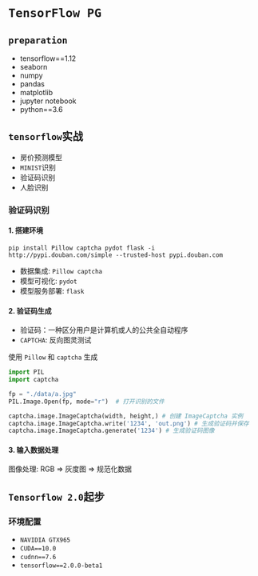 # `TensorFlow PG`

## `preparation`

- tensorflow==1.12
- seaborn
- numpy
- pandas
- matplotlib
- jupyter notebook
- python==3.6

## `tensorflow`实战

- 房价预测模型
- `MINIST`识别
- 验证码识别
- 人脸识别

### 验证码识别

#### 1. 搭建环境 

`pip install Pillow captcha pydot flask -i http://pypi.douban.com/simple --trusted-host pypi.douban.com`

- 数据集成: `Pillow captcha`
- 模型可视化: `pydot`
- 模型服务部署: `flask`

#### 2. 验证码生成

- 验证码：一种区分用户是计算机或人的公共全自动程序
- `CAPTCHA`: 反向图灵测试

使用 `Pillow` 和 `captcha` 生成

```python
import PIL
import captcha

fp = "./data/a.jpg"
PIL.Image.Open(fp, mode="r")  # 打开识别的文件

captcha.image.ImageCaptcha(width, height,) # 创建 ImageCaptcha 实例
captcha.image.ImageCaptcha.write('1234', 'out.png') # 生成验证码并保存
captcha.image.ImageCaptcha.generate('1234') # 生成验证码图像
```

#### 3. 输入数据处理

图像处理: RGB => 灰度图 => 规范化数据

## `Tensorflow 2.0`起步

### 环境配置

- `NAVIDIA GTX965`
- `CUDA==10.0`
- `cudnn==7.6`
- `tensorflow==2.0.0-beta1`


 